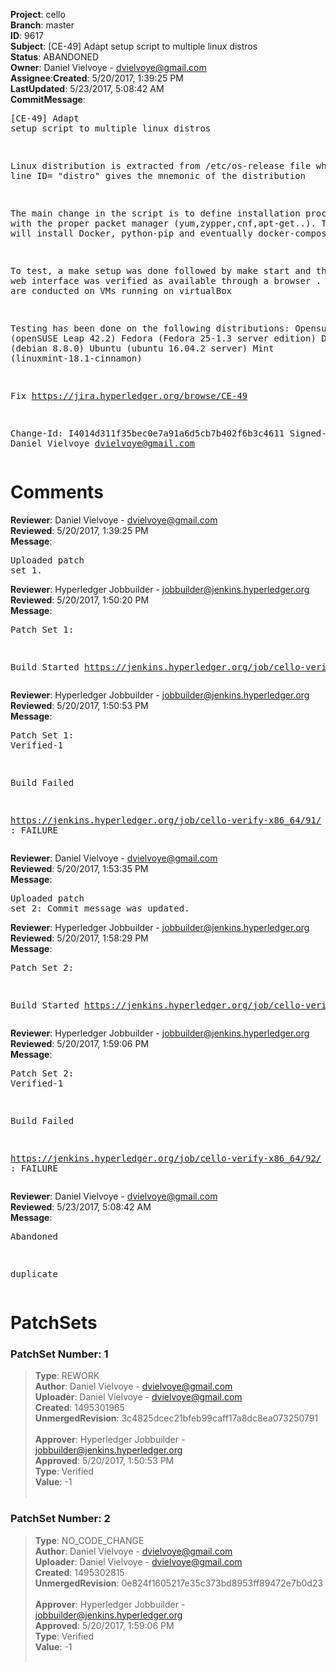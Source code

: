 <strong>Project</strong>: cello</br><strong>Branch</strong>: master<br><strong>ID</strong>: 9617<br><strong>Subject</strong>: [CE-49] Adapt setup script to multiple linux distros<br><strong>Status</strong>: ABANDONED<br><strong>Owner</strong>: Daniel Vielvoye - dvielvoye@gmail.com<br><strong>Assignee</strong>:<strong>Created</strong>: 5/20/2017, 1:39:25 PM<br><strong>LastUpdated</strong>: 5/23/2017, 5:08:42 AM<br><strong>CommitMessage</strong>:<br><pre>[CE-49] Adapt setup script to multiple linux distros

Linux distribution is extracted from /etc/os-release file where a line
ID= "distro" gives the mnemonic of the distribution

The main change in the script is to define installation procedure with
the proper packet manager (yum,zypper,cnf,apt-get..). The procedure will
install Docker, python-pip and eventually docker-compose

To test, a make setup was done followed by make start and the cello web
interface was verified as available through a browser . All tests are
conducted on VMs running on virtualBox

Testing has been done on the following distributions:
Opensuse (openSUSE Leap 42.2)
Fedora   (Fedora 25-1.3 server edition)
Debian   (debian 8.8.0)
Ubuntu   (ubuntu 16.04.2 server)
Mint     (linuxmint-18.1-cinnamon)

Fix https://jira.hyperledger.org/browse/CE-49

Change-Id: I4014d311f35bec0e7a91a6d5cb7b402f6b3c4611
Signed-off-by: Daniel Vielvoye <dvielvoye@gmail.com>
</pre><h1>Comments</h1><strong>Reviewer</strong>: Daniel Vielvoye - dvielvoye@gmail.com<br><strong>Reviewed</strong>: 5/20/2017, 1:39:25 PM<br><strong>Message</strong>: <pre>Uploaded patch set 1.</pre><strong>Reviewer</strong>: Hyperledger Jobbuilder - jobbuilder@jenkins.hyperledger.org<br><strong>Reviewed</strong>: 5/20/2017, 1:50:20 PM<br><strong>Message</strong>: <pre>Patch Set 1:

Build Started https://jenkins.hyperledger.org/job/cello-verify-x86_64/91/</pre><strong>Reviewer</strong>: Hyperledger Jobbuilder - jobbuilder@jenkins.hyperledger.org<br><strong>Reviewed</strong>: 5/20/2017, 1:50:53 PM<br><strong>Message</strong>: <pre>Patch Set 1: Verified-1

Build Failed 

https://jenkins.hyperledger.org/job/cello-verify-x86_64/91/ : FAILURE</pre><strong>Reviewer</strong>: Daniel Vielvoye - dvielvoye@gmail.com<br><strong>Reviewed</strong>: 5/20/2017, 1:53:35 PM<br><strong>Message</strong>: <pre>Uploaded patch set 2: Commit message was updated.</pre><strong>Reviewer</strong>: Hyperledger Jobbuilder - jobbuilder@jenkins.hyperledger.org<br><strong>Reviewed</strong>: 5/20/2017, 1:58:29 PM<br><strong>Message</strong>: <pre>Patch Set 2:

Build Started https://jenkins.hyperledger.org/job/cello-verify-x86_64/92/</pre><strong>Reviewer</strong>: Hyperledger Jobbuilder - jobbuilder@jenkins.hyperledger.org<br><strong>Reviewed</strong>: 5/20/2017, 1:59:06 PM<br><strong>Message</strong>: <pre>Patch Set 2: Verified-1

Build Failed 

https://jenkins.hyperledger.org/job/cello-verify-x86_64/92/ : FAILURE</pre><strong>Reviewer</strong>: Daniel Vielvoye - dvielvoye@gmail.com<br><strong>Reviewed</strong>: 5/23/2017, 5:08:42 AM<br><strong>Message</strong>: <pre>Abandoned

duplicate</pre><h1>PatchSets</h1><h3>PatchSet Number: 1</h3><blockquote><strong>Type</strong>: REWORK<br><strong>Author</strong>: Daniel Vielvoye - dvielvoye@gmail.com<br><strong>Uploader</strong>: Daniel Vielvoye - dvielvoye@gmail.com<br><strong>Created</strong>: 1495301965<br><strong>UnmergedRevision</strong>: 3c4825dcec21bfeb99caff17a8dc8ea073250791<br><br><strong>Approver</strong>: Hyperledger Jobbuilder - jobbuilder@jenkins.hyperledger.org<br><strong>Approved</strong>: 5/20/2017, 1:50:53 PM<br><strong>Type</strong>: Verified<br><strong>Value</strong>: -1<br><br></blockquote><h3>PatchSet Number: 2</h3><blockquote><strong>Type</strong>: NO_CODE_CHANGE<br><strong>Author</strong>: Daniel Vielvoye - dvielvoye@gmail.com<br><strong>Uploader</strong>: Daniel Vielvoye - dvielvoye@gmail.com<br><strong>Created</strong>: 1495302815<br><strong>UnmergedRevision</strong>: 0e824f1605217e35c373bd8953ff89472e7b0d23<br><br><strong>Approver</strong>: Hyperledger Jobbuilder - jobbuilder@jenkins.hyperledger.org<br><strong>Approved</strong>: 5/20/2017, 1:59:06 PM<br><strong>Type</strong>: Verified<br><strong>Value</strong>: -1<br><br></blockquote>